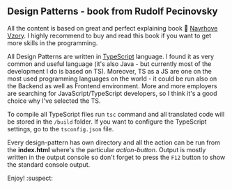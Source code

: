 ## Design Patterns - book from Rudolf Pecinovsky

All the content is based on great and perfect explaining book :open_book: [Navrhove Vzory](https://www.databazeknih.cz/knihy/navrhove-vzory-10930).
I highly recommend to buy and read this book if you want to get more skills in the programming.

All Design Patterns are written in [TypeScript](https://www.typescriptlang.org/docs/handbook/2/basic-types.html) language. I found it as very common and
useful language (it's also Java - but currently most of the development I do is based on TS).
Moreover, TS as a JS are one on the most used programming languages on the world - it could be
run also on the Backend as well as Frontend environment. More and more employers are searching
for JavaScript/TypeScript developers, so I think it's a good choice why I've selected the TS.

To compile all TypeScript files run
``tsc`` command and all translated code will be stored in the ``/build`` folder. If you want to
configure the TypeScript settings, go to the ``tsconfig.json`` file.

Every design-pattern has own directory and all the action can be run from the **index.html** where's 
the particular *action-button*. Output is mostly written in the output console so don't forget 
to press the ``F12`` button to show the standard console output.

Enjoy! :suspect:
